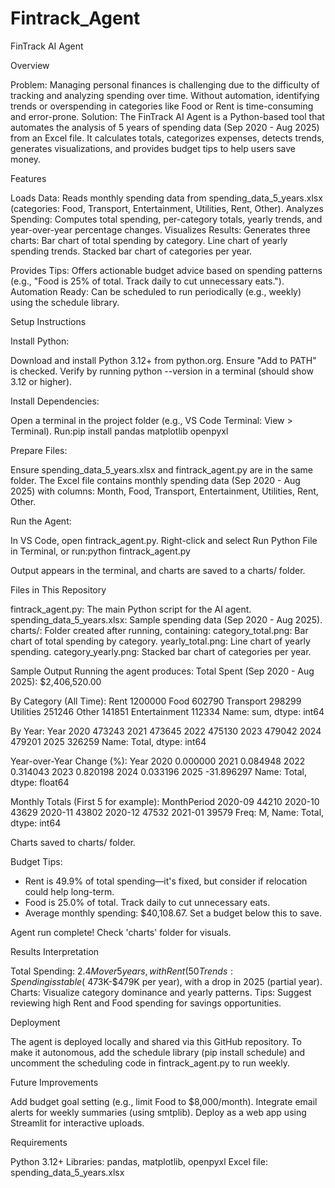 # Fintrack_Agent
FinTrack AI Agent

Overview

Problem: Managing personal finances is challenging due to the difficulty of tracking and analyzing spending over time. Without automation, identifying trends or overspending in categories like Food or Rent is time-consuming and error-prone.
Solution: The FinTrack AI Agent is a Python-based tool that automates the analysis of 5 years of spending data (Sep 2020 - Aug 2025) from an Excel file. It calculates totals, categorizes expenses, detects trends, generates visualizations, and provides budget tips to help users save money.

Features

Loads Data: Reads monthly spending data from spending_data_5_years.xlsx (categories: Food, Transport, Entertainment, Utilities, Rent, Other).
Analyzes Spending: Computes total spending, per-category totals, yearly trends, and year-over-year percentage changes.
Visualizes Results: Generates three charts:
Bar chart of total spending by category.
Line chart of yearly spending trends.
Stacked bar chart of categories per year.


Provides Tips: Offers actionable budget advice based on spending patterns (e.g., "Food is 25% of total. Track daily to cut unnecessary eats.").
Automation Ready: Can be scheduled to run periodically (e.g., weekly) using the schedule library.

Setup Instructions

Install Python:

Download and install Python 3.12+ from python.org. Ensure "Add to PATH" is checked.
Verify by running python --version in a terminal (should show 3.12 or higher).


Install Dependencies:

Open a terminal in the project folder (e.g., VS Code Terminal: View > Terminal).
Run:pip install pandas matplotlib openpyxl




Prepare Files:

Ensure spending_data_5_years.xlsx and fintrack_agent.py are in the same folder.
The Excel file contains monthly spending data (Sep 2020 - Aug 2025) with columns: Month, Food, Transport, Entertainment, Utilities, Rent, Other.


Run the Agent:

In VS Code, open fintrack_agent.py.
Right-click and select Run Python File in Terminal, or run:python fintrack_agent.py


Output appears in the terminal, and charts are saved to a charts/ folder.



Files in This Repository

fintrack_agent.py: The main Python script for the AI agent.
spending_data_5_years.xlsx: Sample spending data (Sep 2020 - Aug 2025).
charts/: Folder created after running, containing:
category_total.png: Bar chart of total spending by category.
yearly_total.png: Line chart of yearly spending.
category_yearly.png: Stacked bar chart of categories per year.



Sample Output
Running the agent produces:
Total Spent (Sep 2020 - Aug 2025): $2,406,520.00

By Category (All Time):
Rent            1200000
Food             602790
Transport        298299
Utilities        251246
Other            141851
Entertainment    112334
Name: sum, dtype: int64

By Year:
Year
2020    473243
2021    473645
2022    475130
2023    479042
2024    479201
2025    326259
Name: Total, dtype: int64

Year-over-Year Change (%):
Year
2020     0.000000
2021     0.084948
2022     0.314043
2023     0.820198
2024     0.033196
2025   -31.896297
Name: Total, dtype: float64

Monthly Totals (First 5 for example):
MonthPeriod
2020-09    44210
2020-10    43629
2020-11    43802
2020-12    47532
2021-01    39579
Freq: M, Name: Total, dtype: int64

Charts saved to charts/ folder.

Budget Tips:
- Rent is 49.9% of total spending—it's fixed, but consider if relocation could help long-term.
- Food is 25.0% of total. Track daily to cut unnecessary eats.
- Average monthly spending: $40,108.67. Set a budget below this to save.

Agent run complete! Check 'charts' folder for visuals.

Results Interpretation

Total Spending: $2.4M over 5 years, with Rent (50%) and Food (~25%) as the largest categories.
Trends: Spending is stable (~$473K-$479K per year), with a drop in 2025 (partial year).
Charts: Visualize category dominance and yearly patterns.
Tips: Suggest reviewing high Rent and Food spending for savings opportunities.

Deployment

The agent is deployed locally and shared via this GitHub repository.
To make it autonomous, add the schedule library (pip install schedule) and uncomment the scheduling code in fintrack_agent.py to run weekly.

Future Improvements

Add budget goal setting (e.g., limit Food to $8,000/month).
Integrate email alerts for weekly summaries (using smtplib).
Deploy as a web app using Streamlit for interactive uploads.

Requirements

Python 3.12+
Libraries: pandas, matplotlib, openpyxl
Excel file: spending_data_5_years.xlsx

